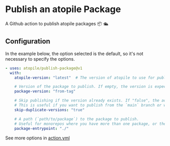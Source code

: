 # Publish an atopile Package

A Github action to publish atopile packages 📦 🛳️

## Configuration

In the example below, the option selected is the default, so it's not necessary to specify the options.

```yaml
- uses: atopile/publish-package@v1
  with:
    atopile-version: "latest"  # The version of atopile to use for publishing.

    # Version of the package to publish. If empty, the version is expected in the ato.yaml file.
    package-version: "from-tag"

    # Skip publishing if the version already exists. If "false", the action will fail if the version already exists.
    # This is useful if you want to publish from the `main` branch or whenever the `package.version` is bumped.
    skip-duplicate-versions: "true"

    # A path (`path/to/package`) to the package to publish.
    # Useful for monorepos where you have more than one package, or the atopile project isn't the root of the repo.
    package-entrypoint: "./"
```

See more options in [action.yml](action.yml)
